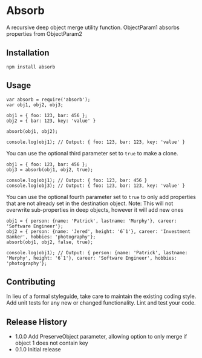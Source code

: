 Absorb
================

A recursive deep object merge utility function. ObjectParam1 absorbs properties from ObjectParam2

## Installation

	npm install absorb

## Usage

	var absorb = require('absorb');
	var obj1, obj2, obj3;
	
	obj1 = { foo: 123, bar: 456 };
	obj2 = { bar: 123, key: 'value' }
	
	absorb(obj1, obj2);
	
	console.log(obj1); // Output: { foo: 123, bar: 123, key: 'value' }

You can use the optional third parameter set to `true` to make a clone.
	
	obj1 = { foo: 123, bar: 456 };
	obj3 = absorb(obj1, obj2, true);
	
	console.log(obj1); // Output: { foo: 123, bar: 456 }
	console.log(obj3); // Output: { foo: 123, bar: 123, key: 'value' }
	
You can use the optional fourth parameter set to `true` to only add properties that are not already set in the destination object. Note: This will not overwrite sub-properties in deep objects, however it will add new ones
	
	obj1 = { person: {name: 'Patrick', lastname: 'Murphy'}, career: 'Software Engineer'};
	obj2 = { person: {name: 'Jered', height: '6`1'}, career: 'Investment Banker', hobbies: 'photography'};
	absorb(obj1, obj2, false, true);
	
	console.log(obj1); // Output: { person: {name: 'Patrick', lastname: 'Murphy', height: '6`1'}, career: 'Software Engineer', hobbies: 'photography'};

## Contributing

In lieu of a formal styleguide, take care to maintain the existing coding style.
Add unit tests for any new or changed functionality. Lint and test your code.


## Release History

* 1.0.0 Add PreserveObject parameter, allowing option to only merge if object 1 does not contain key
* 0.1.0 Initial release